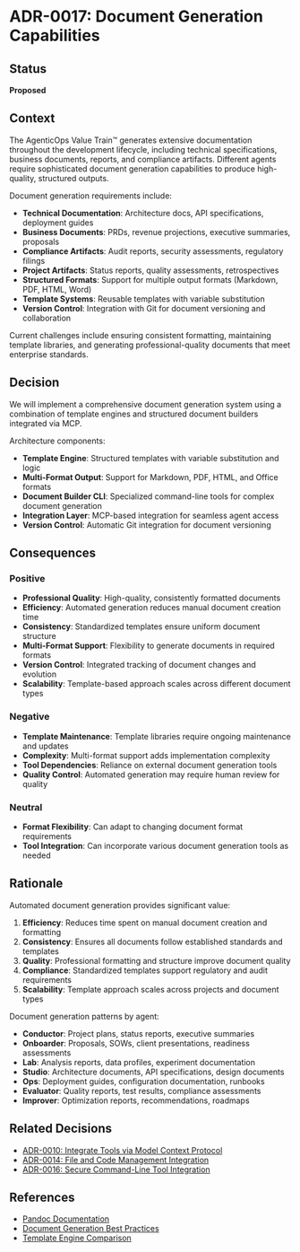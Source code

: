# ADR-0017: Document Generation Capabilities

## Status
**Proposed**

## Context
The AgenticOps Value Train™ generates extensive documentation throughout the development lifecycle, including technical specifications, business documents, reports, and compliance artifacts. Different agents require sophisticated document generation capabilities to produce high-quality, structured outputs.

Document generation requirements include:
- **Technical Documentation**: Architecture docs, API specifications, deployment guides
- **Business Documents**: PRDs, revenue projections, executive summaries, proposals
- **Compliance Artifacts**: Audit reports, security assessments, regulatory filings
- **Project Artifacts**: Status reports, quality assessments, retrospectives
- **Structured Formats**: Support for multiple output formats (Markdown, PDF, HTML, Word)
- **Template Systems**: Reusable templates with variable substitution
- **Version Control**: Integration with Git for document versioning and collaboration

Current challenges include ensuring consistent formatting, maintaining template libraries, and generating professional-quality documents that meet enterprise standards.

## Decision
We will implement a comprehensive document generation system using a combination of template engines and structured document builders integrated via MCP.

Architecture components:
- **Template Engine**: Structured templates with variable substitution and logic
- **Multi-Format Output**: Support for Markdown, PDF, HTML, and Office formats
- **Document Builder CLI**: Specialized command-line tools for complex document generation
- **Integration Layer**: MCP-based integration for seamless agent access
- **Version Control**: Automatic Git integration for document versioning

## Consequences

### Positive
- **Professional Quality**: High-quality, consistently formatted documents
- **Efficiency**: Automated generation reduces manual document creation time
- **Consistency**: Standardized templates ensure uniform document structure
- **Multi-Format Support**: Flexibility to generate documents in required formats
- **Version Control**: Integrated tracking of document changes and evolution
- **Scalability**: Template-based approach scales across different document types

### Negative
- **Template Maintenance**: Template libraries require ongoing maintenance and updates
- **Complexity**: Multi-format support adds implementation complexity
- **Tool Dependencies**: Reliance on external document generation tools
- **Quality Control**: Automated generation may require human review for quality

### Neutral
- **Format Flexibility**: Can adapt to changing document format requirements
- **Tool Integration**: Can incorporate various document generation tools as needed

## Rationale
Automated document generation provides significant value:

1. **Efficiency**: Reduces time spent on manual document creation and formatting
2. **Consistency**: Ensures all documents follow established standards and templates
3. **Quality**: Professional formatting and structure improve document quality
4. **Compliance**: Standardized templates support regulatory and audit requirements
5. **Scalability**: Template approach scales across projects and document types

Document generation patterns by agent:
- **Conductor**: Project plans, status reports, executive summaries
- **Onboarder**: Proposals, SOWs, client presentations, readiness assessments
- **Lab**: Analysis reports, data profiles, experiment documentation
- **Studio**: Architecture documents, API specifications, design documents
- **Ops**: Deployment guides, configuration documentation, runbooks
- **Evaluator**: Quality reports, test results, compliance assessments
- **Improver**: Optimization reports, recommendations, roadmaps

## Related Decisions
- [ADR-0010: Integrate Tools via Model Context Protocol](adr-0010-integrate-tools-via-mcp.md)
- [ADR-0014: File and Code Management Integration](adr-0014-file-and-code-management-integration.md)
- [ADR-0016: Secure Command-Line Tool Integration](adr-0016-secure-command-line-tool.md)

## References
- [Pandoc Documentation](https://pandoc.org/MANUAL.html)
- [Document Generation Best Practices](https://docs.microsoft.com/en-us/azure/devops/project/wiki/)
- [Template Engine Comparison](https://github.com/topics/template-engine)